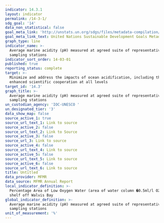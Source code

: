 ```yaml
---
indicator: 14.3.1
layout: indicator
permalink: /14-3-1/
sdg_goal: '14'
data_non_statistical: false
goal_meta_link: 'http://unstats.un.org/sdgs/files/metadata-compilation/Metadata-Goal-14.pdf'
goal_meta_link_text: United Nations Sustainable Development Goals Metadata (pdf 288kB)
graph_type: line
indicator_name: >-
  Average marine acidity (pH) measured at agreed suite of representative
  sampling stations
indicator_sort_order: 14-03-01
published: true
reporting_status: complete
target: >-
  Minimize and address the impacts of ocean acidification, including through
  enhanced scientific cooperation at all levels
target_id: '14.3'
graph_title: >-
  Average marine acidity (pH) measured at agreed suite of representative
  sampling stations
un_custodian_agency: 'IOC-UNESCO '
un_designated_tier: '3'
data_show_map: false
source_active_1: true
source_url_text_1: Link to source
source_active_2: false
source_url_text_2: Link to Source
source_active_3: false
source_url_3: Link to source
source_active_4: false
source_url_text_4: Link to source
source_active_5: false
source_url_text_5: Link to source
source_active_6: false
source_url_text_6: Link to source
title: Untitled
data_provider: MFMR
data_source: MFMR Annual Report
local_indicator_definition: >-
  Percentage Area of Low Oxygen Water (area of water column �0.5ml/l O2) on the
  shelf off Walvis Bay
global_indicator_definition: >-
  Average marine acidity (pH) measured at agreed suite of representative
  sampling stations
unit_of_measurement: '%'
---
```

